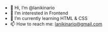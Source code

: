 - 👋 Hi, I’m @lanikinario
- 👀 I’m interested in Frontend
- 🌱 I’m currently learning HTML & CSS
- 📫 How to reach me: lanikinario@gmail.com
